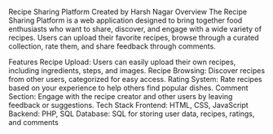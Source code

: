 Recipe Sharing Platform
Created by Harsh Nagar
Overview
The Recipe Sharing Platform is a web application designed to bring together food enthusiasts who want to share, discover, and engage with a wide variety of recipes. Users can upload their favorite recipes, browse through a curated collection, rate them, and share feedback through comments.

Features
Recipe Upload: Users can easily upload their own recipes, including ingredients, steps, and images.
Recipe Browsing: Discover recipes from other users, categorized for easy access.
Rating System: Rate recipes based on your experience to help others find popular dishes.
Comment Section: Engage with the recipe creator and other users by leaving feedback or suggestions.
Tech Stack
Frontend: HTML, CSS, JavaScript
Backend: PHP, SQL
Database: SQL for storing user data, recipes, ratings, and comments
